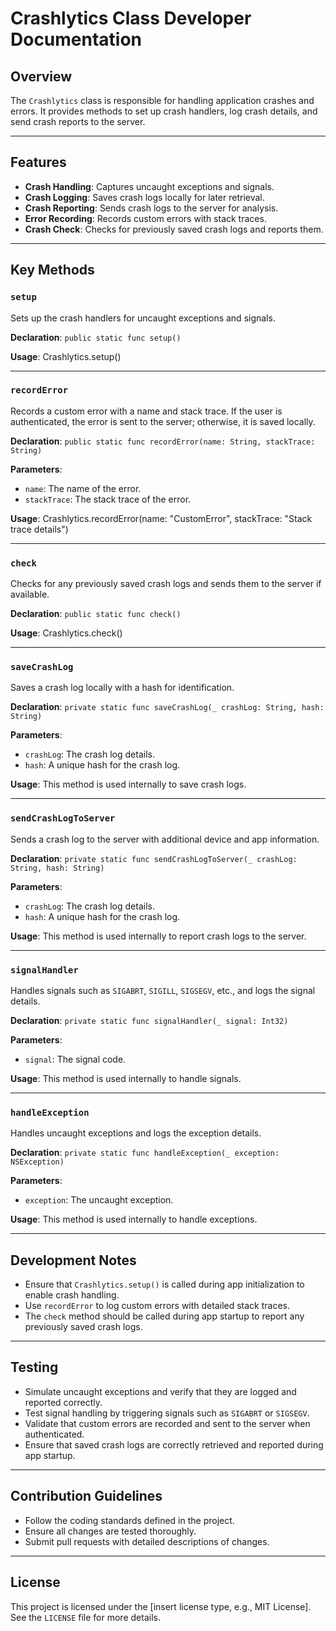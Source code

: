 # Crashlytics Class Developer Documentation

## Overview

The `Crashlytics` class is responsible for handling application crashes and errors. It provides methods to set up crash handlers, log crash details, and send crash reports to the server.

---

## Features

- **Crash Handling**: Captures uncaught exceptions and signals.
- **Crash Logging**: Saves crash logs locally for later retrieval.
- **Crash Reporting**: Sends crash logs to the server for analysis.
- **Error Recording**: Records custom errors with stack traces.
- **Crash Check**: Checks for previously saved crash logs and reports them.

---

## Key Methods

### `setup`
Sets up the crash handlers for uncaught exceptions and signals.

**Declaration**:
`public static func setup()`

**Usage**:
Crashlytics.setup()

---

### `recordError`
Records a custom error with a name and stack trace. If the user is authenticated, the error is sent to the server; otherwise, it is saved locally.

**Declaration**:
`public static func recordError(name: String, stackTrace: String)`

**Parameters**:
- `name`: The name of the error.
- `stackTrace`: The stack trace of the error.

**Usage**:
Crashlytics.recordError(name: "CustomError", stackTrace: "Stack trace details")

---

### `check`
Checks for any previously saved crash logs and sends them to the server if available.

**Declaration**:
`public static func check()`

**Usage**:
Crashlytics.check()

---

### `saveCrashLog`
Saves a crash log locally with a hash for identification.

**Declaration**:
`private static func saveCrashLog(_ crashLog: String, hash: String)`

**Parameters**:
- `crashLog`: The crash log details.
- `hash`: A unique hash for the crash log.

**Usage**:
This method is used internally to save crash logs.

---

### `sendCrashLogToServer`
Sends a crash log to the server with additional device and app information.

**Declaration**:
`private static func sendCrashLogToServer(_ crashLog: String, hash: String)`

**Parameters**:
- `crashLog`: The crash log details.
- `hash`: A unique hash for the crash log.

**Usage**:
This method is used internally to report crash logs to the server.

---

### `signalHandler`
Handles signals such as `SIGABRT`, `SIGILL`, `SIGSEGV`, etc., and logs the signal details.

**Declaration**:
`private static func signalHandler(_ signal: Int32)`

**Parameters**:
- `signal`: The signal code.

**Usage**:
This method is used internally to handle signals.

---

### `handleException`
Handles uncaught exceptions and logs the exception details.

**Declaration**:
`private static func handleException(_ exception: NSException)`

**Parameters**:
- `exception`: The uncaught exception.

**Usage**:
This method is used internally to handle exceptions.

---

## Development Notes

- Ensure that `Crashlytics.setup()` is called during app initialization to enable crash handling.
- Use `recordError` to log custom errors with detailed stack traces.
- The `check` method should be called during app startup to report any previously saved crash logs.

---

## Testing

- Simulate uncaught exceptions and verify that they are logged and reported correctly.
- Test signal handling by triggering signals such as `SIGABRT` or `SIGSEGV`.
- Validate that custom errors are recorded and sent to the server when authenticated.
- Ensure that saved crash logs are correctly retrieved and reported during app startup.

---

## Contribution Guidelines

- Follow the coding standards defined in the project.
- Ensure all changes are tested thoroughly.
- Submit pull requests with detailed descriptions of changes.

---

## License

This project is licensed under the [insert license type, e.g., MIT License]. See the `LICENSE` file for more details.

